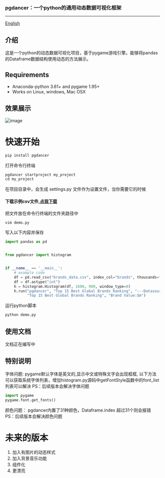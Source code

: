 ### pgdancer：一个python的通用动态数据可视化框架
-----

[English](readme-en.md)


## 介绍
这是一个python的动态数据可视化项目，基于pygame游戏引擎。能够将pandas的Dataframe数据结构使用动态的方法展示。

## Requirements
* Anaconda-python 3.61+ and pygame 1.95+
* Works on Linux, windows, Mac OSX

## 效果展示

![image](docs/images/demo.gif)

# 快速开始

```python
pip install pgdancer
```

打开命令行终端

```python
pgdancer startproject my_project
cd my_project
```

在项目目录中，会生成 settings.py 文件作为设置文件，当你需要它的时候
#### 下载示例csv文件,[点我下载](examples/brands_data.csv)
把文件放在命令行终端的文件夹路径中

```python
vim demo.py
```

写入以下内容并保存

```python
import pandas as pd


from pgdancer import histogram


if __name__ == '__main__':
    # example code
    df = pd.read_csv("brands_data.csv", index_col="brands", thousands=",").fillna(0)
    df = df.astype("int")
    h = histogram.Histogram(df, 1600, 900, window_type=0)
    h.run("pgdancer", "Top 15 Best Global Brands Ranking", "---Datasource:https://www.interbrand.com", \
          "Top 15 Best Global Brands Ranking", "Brand Value:$m")

```

运行python脚本
```python
python demo.py
```

## 使用文档
文档正在编写中

## 特别说明
字体问题: pygame默认字体是英文的,显示中文或特殊文字会出现框框,
以下方法可以获取系统字体列表，增加histogram.py源码中getFontStyle函数中的font_list列表可以解决
PS：后续版本会解决字体问题
```python
import pygame
pygame.font.get_fonts()
```
颜色问题：
pgdancer内置了31种颜色，Dataframe.index 超过31个则会报错
PS：后续版本会解决颜色问题

# 未来的版本
1. 加入有图片的动态样式
2. 加入背景音乐功能
3. 组件化
4. 更漂亮
